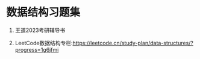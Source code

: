 # 数据结构习题集

1. 王道2023考研辅导书

2. LeetCode数据结构专栏:https://leetcode.cn/study-plan/data-structures/?progress=1g6jfmi

